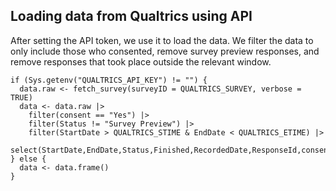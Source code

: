## Loading data from Qualtrics using API

After setting the API token, we use it to load the data. We filter the data to only include those who consented, remove survey preview responses, and remove responses that took place outside the relevant window.  

```{.R}
if (Sys.getenv("QUALTRICS_API_KEY") != "") {
  data.raw <- fetch_survey(surveyID = QUALTRICS_SURVEY, verbose = TRUE) 
  data <- data.raw |>
    filter(consent == "Yes") |>
    filter(Status != "Survey Preview") |>
    filter(StartDate > QUALTRICS_STIME & EndDate < QUALTRICS_ETIME) |>
    select(StartDate,EndDate,Status,Finished,RecordedDate,ResponseId,consent,age_1,gender,education,num_tabs_1,name_confidential,number_confidential)
} else {
  data <- data.frame()
}
```